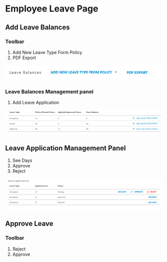 # Employee Leave Page

## Add Leave Balances

### Toolbar

1. Add New Leave Type Form Policy
2. PDF Export

![](../../.gitbook/assets/leave-balances.png)

### Leave Balances Management panel

1. Add Leave Application

![](../../.gitbook/assets/add-leave-application.png)



## Leave Application Management Panel

1. See Days
2. Approve
3. Reject

![](../../.gitbook/assets/add-leave-applications-see-aprove-reject.png)

## Approve Leave

### Toolbar

1. Reject
2. Approve



